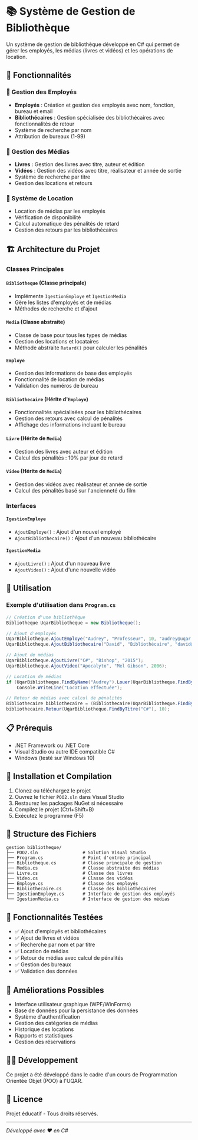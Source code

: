 # 📚 Système de Gestion de Bibliothèque

Un système de gestion de bibliothèque développé en C# qui permet de gérer les employés, les médias (livres et vidéos) et les opérations de location.

## 🎯 Fonctionnalités

### 👥 Gestion des Employés
- **Employés** : Création et gestion des employés avec nom, fonction, bureau et email
- **Bibliothécaires** : Gestion spécialisée des bibliothécaires avec fonctionnalités de retour
- Système de recherche par nom
- Attribution de bureaux (1-99)

### 📖 Gestion des Médias
- **Livres** : Gestion des livres avec titre, auteur et édition
- **Vidéos** : Gestion des vidéos avec titre, réalisateur et année de sortie
- Système de recherche par titre
- Gestion des locations et retours

### 🔄 Système de Location
- Location de médias par les employés
- Vérification de disponibilité
- Calcul automatique des pénalités de retard
- Gestion des retours par les bibliothécaires

## 🏗️ Architecture du Projet

### Classes Principales

#### `Bibliotheque` (Classe principale)
- Implémente `IgestionEmploye` et `IgestionMedia`
- Gère les listes d'employés et de médias
- Méthodes de recherche et d'ajout

#### `Media` (Classe abstraite)
- Classe de base pour tous les types de médias
- Gestion des locations et locataires
- Méthode abstraite `Retard()` pour calculer les pénalités

#### `Employe`
- Gestion des informations de base des employés
- Fonctionnalité de location de médias
- Validation des numéros de bureau

#### `Bibliothecaire` (Hérite d'`Employe`)
- Fonctionnalités spécialisées pour les bibliothécaires
- Gestion des retours avec calcul de pénalités
- Affichage des informations incluant le bureau

#### `Livre` (Hérite de `Media`)
- Gestion des livres avec auteur et édition
- Calcul des pénalités : 10% par jour de retard

#### `Video` (Hérite de `Media`)
- Gestion des vidéos avec réalisateur et année de sortie
- Calcul des pénalités basé sur l'ancienneté du film

### Interfaces

#### `IgestionEmploye`
- `AjoutEmploye()` : Ajout d'un nouvel employé
- `AjoutBibliothecaire()` : Ajout d'un nouveau bibliothécaire

#### `IgestionMedia`
- `AjoutLivre()` : Ajout d'un nouveau livre
- `AjoutVideo()` : Ajout d'une nouvelle vidéo

## 🚀 Utilisation

### Exemple d'utilisation dans `Program.cs`

```csharp
// Création d'une bibliothèque
Bibliotheque UqarBibliotheque = new Bibliotheque();

// Ajout d'employés
UqarBibliotheque.AjoutEmploye("Audrey", "Professeur", 10, "audrey@uqar.ca");
UqarBibliotheque.AjoutBibliothecaire("David", "Bibliothécaire", "david@uqar.ca");

// Ajout de médias
UqarBibliotheque.AjoutLivre("C#", "Bishop", "2015");
UqarBibliotheque.AjoutVideo("Apocalyto", "Mel Gibson", 2006);

// Location de médias
if (UqarBibliotheque.FindByName("Audrey").Louer(UqarBibliotheque.FindByTitre("C#")))
    Console.WriteLine("Location effectuée");

// Retour de médias avec calcul de pénalités
Bibliothecaire bibliothecaire = (Bibliothecaire)UqarBibliotheque.FindByName("David");
bibliothecaire.Retour(UqarBibliotheque.FindByTitre("C#"), 10);
```

## 📋 Prérequis

- .NET Framework ou .NET Core
- Visual Studio ou autre IDE compatible C#
- Windows (testé sur Windows 10)

## 🔧 Installation et Compilation

1. Clonez ou téléchargez le projet
2. Ouvrez le fichier `POO2.sln` dans Visual Studio
3. Restaurez les packages NuGet si nécessaire
4. Compilez le projet (Ctrl+Shift+B)
5. Exécutez le programme (F5)

## 📁 Structure des Fichiers

```
gestion bibliotheque/
├── POO2.sln                 # Solution Visual Studio
├── Program.cs               # Point d'entrée principal
├── Bibliotheque.cs          # Classe principale de gestion
├── Media.cs                 # Classe abstraite des médias
├── Livre.cs                 # Classe des livres
├── Video.cs                 # Classe des vidéos
├── Employe.cs               # Classe des employés
├── Bibliothecaire.cs        # Classe des bibliothécaires
├── IgestionEmploye.cs       # Interface de gestion des employés
└── IgestionMedia.cs         # Interface de gestion des médias
```

## 🧪 Fonctionnalités Testées

- ✅ Ajout d'employés et bibliothécaires
- ✅ Ajout de livres et vidéos
- ✅ Recherche par nom et par titre
- ✅ Location de médias
- ✅ Retour de médias avec calcul de pénalités
- ✅ Gestion des bureaux
- ✅ Validation des données

## 🔮 Améliorations Possibles

- Interface utilisateur graphique (WPF/WinForms)
- Base de données pour la persistance des données
- Système d'authentification
- Gestion des catégories de médias
- Historique des locations
- Rapports et statistiques
- Gestion des réservations

## 👨‍💻 Développement

Ce projet a été développé dans le cadre d'un cours de Programmation Orientée Objet (POO) à l'UQAR.

## 📄 Licence

Projet éducatif - Tous droits réservés.

---

*Développé avec ❤️ en C#*

